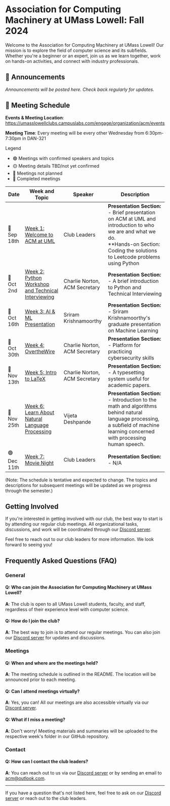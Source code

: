 # Association for Computing Machinery at UMass Lowell: Fall 2024

Welcome to the Association for Computing Machinery at UMass Lowell! Our mission is to explore the field of computer science and its subfields. Whether you're a beginner or an expert, join us as we learn together, work on hands-on activities, and connect with industry professionals.

## :loudspeaker: Announcements 

*Announcements will be posted here. Check back regularly for updates.*

## :calendar: Meeting Schedule

**Events & Meeting Location**: https://umasslowellclubs.campuslabs.com/engage/organization/acm/events

**Meeting Time**: Every meeting will be every other Wednesday from 6:30pm-7:30pm in DAN-321


Legend
- 🟢 Meetings with confirmed speakers and topics
- 🟡 Meeting details TBD/not yet confirmed
- 🔴 Meetings not planned
- 🔵 Completed meetings

| Date        | Week and Topic                | Speaker      | Description  |
|-------------|-------------------------------|--------------|--------------|
| 🔵 Sep 18th   | [Week 1: Welcome to ACM at UML]()   | Club Leaders          | **Presentation Section:**<br>- Brief presentation on ACM at UML and introduction to who we are and what we do.<br> **Hands-on Section: Coding the solutions to Leetcode problems using Python <br>  |
| 🔵 Oct 2nd   | [Week 2: Python Workshop and Technical Interviewing]()   | Charlie Norton, ACM Secretary          | **Presentation Section:**<br>- A brief introduction to Python and Technical Interviewing<br> |
| 🔵 Oct 16th    | [Week 3: AI & ML Presentation]()   | Sriram Krishnamoorthy         | **Presentation Section:**<br>- Sriram Krishnamoorthy's graduate presentation on Machine Learning <br> |
| 🔵 Oct 30th    | [Week 4: OvertheWire]()   | Charlie Norton, ACM Secretary          | **Presentation Section:**<br>- Platform for practicing cybersecurity skills<br> |
| 🔵 Nov 13th   | [Week 5: Intro to LaTeX]()   | Charlie Norton, ACM Secretary          | **Presentation Section:**<br>- A typesetting system useful for academic papers.<br> |
| 🔵 Nov 25th   | [Week 6: Learn About Natural Language Processing]()   | Vijeta Deshpande        | **Presentation Section:**<br>- Introduction to the math and algorithms behind natural language processing, a subfield of machine learning concerned with processing human speech.
| 🟢 Dec 11th   | [Week 7: Movie Night]()   | Club Leaders         | **Presentation Section:**<br>- N/A <br> |


(Note: The schedule is tentative and expected to change. The topics and descriptions for subsequent meetings will be updated as we progress through the semester.)


## Getting Involved

If you're interested in getting involved with our club, the best way to start is by attending our regular club meetings. All organizational tasks, discussions, and work will be coordinated through our [Discord server](https://discord.gg/rN7YZQuKTq).

Feel free to reach out to our club leaders for more information. We look forward to seeing you!

## Frequently Asked Questions (FAQ)

### General

#### Q: Who can join the Association for Computing Machinery at UMass Lowell?
**A**: The club is open to all UMass Lowell students, faculty, and staff, regardless of their experience level with computer science.

#### Q: How do I join the club?
**A**: The best way to join is to attend our regular meetings. You can also join our [Discord server](https://discord.gg/rN7YZQuKTq) for updates and discussions.

### Meetings

#### Q: When and where are the meetings held?
**A**: The meeting schedule is outlined in the README. The location will be announced prior to each meeting.

#### Q: Can I attend meetings virtually?
**A**: Yes, you can! All our meetings are also accessible virtually via our [Discord server](https://discord.gg/rN7YZQuKTq).

#### Q: What if I miss a meeting?
**A**: Don't worry! Meeting materials and summaries will be uploaded to the respective week's folder in our GitHub repository.

### Contact

#### Q: How can I contact the club leaders?
**A**: You can reach out to us via our [Discord server](https://discord.gg/rN7YZQuKTq) or by sending an email to [acm@outlook.com](mailto:acm@outlook.com).

---

If you have a question that's not listed here, feel free to ask on our [Discord server](https://discord.gg/rN7YZQuKTq) or reach out to the club leaders.
